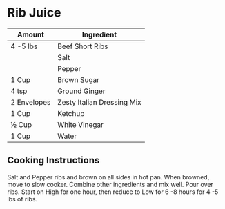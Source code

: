 # Rib Juice

|Amount|Ingredient|
|----|----|
4 -5 lbs | Beef Short Ribs |
|| Salt
|| Pepper
1 Cup | Brown Sugar
4 tsp | Ground Ginger
2 Envelopes | Zesty Italian Dressing Mix
1 Cup | Ketchup
½ Cup | White Vinegar
1 Cup | Water

## Cooking Instructions
Salt and Pepper ribs and brown on all sides in hot pan.
When browned, move to slow cooker.
Combine other ingredients and mix well.
Pour over ribs.
Start on High for one hour, then reduce to Low for 6 -8 hours for 4 -5 lbs of ribs.
